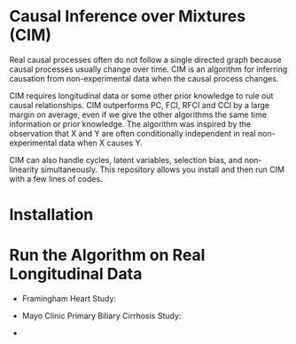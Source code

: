 # Causal Inference over Mixtures (CIM)

Real causal processes often do not follow a single directed graph because causal processes usually change over time. CIM is an algorithm for inferring causation from non-experimental data when the causal process changes. 

CIM requires longitudinal data or some other prior knowledge to rule out causal relationships. CIM outperforms PC, FCI, RFCI and CCI by a large margin on average, even if we give the other algorithms the same time information or prior knowledge. The algorithm was inspired by the observation that X and Y are often conditionally independent in real non-experimental data when X causes Y.

CIM can also handle cycles, latent variables, selection bias, and non-linearity simultaneously. This repository allows you install and then run CIM with a few lines of codes.

# Installation


# Run the Algorithm on Real Longitudinal Data
- Framingham Heart Study:

- Mayo Clinic Primary Biliary Cirrhosis Study:

- 
